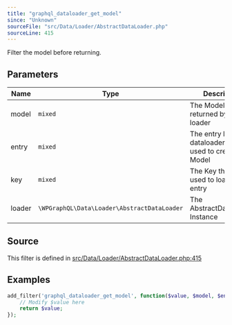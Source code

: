 ```yaml
---
title: "graphql_dataloader_get_model"
since: "Unknown"
sourceFile: "src/Data/Loader/AbstractDataLoader.php"
sourceLine: 415
---
```



Filter the model before returning.

## Parameters

| Name | Type | Description |
|------|------|-------------|
| model | `mixed` | The Model to be returned by the loader |
| entry | `mixed` | The entry loaded by dataloader that was used to create the Model |
| key | `mixed` | The Key that was used to load the entry |
| loader | `\WPGraphQL\Data\Loader\AbstractDataLoader` | The AbstractDataLoader Instance |




## Source

This filter is defined in [src/Data/Loader/AbstractDataLoader.php:415](https://github.com/wp-graphql/wp-graphql/blob/develop/src/Data/Loader/AbstractDataLoader.php#L415)


## Examples

```php
add_filter('graphql_dataloader_get_model', function($value, $model, $entry, $key, $loader) {
    // Modify $value here
    return $value;
});
```
